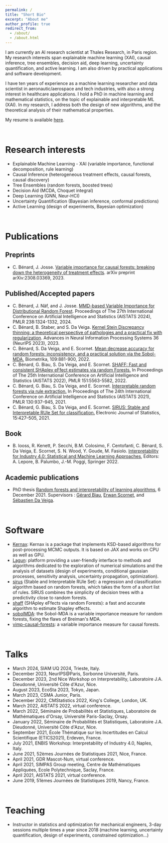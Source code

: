 ```yaml
---
permalink: /
title: "Short Bio"
excerpt: "About me"
author_profile: true
redirect_from: 
  - /about/
  - /about.html
---
```


I am currently an AI research scientist at Thales Research, in Paris region. 
My research interests span explainable machine learning (XAI), causal inference, tree ensembles, decision aid, deep learning, uncertainty quantification, and active learning.
I am also driven by practical applications and software development.

I have ten years of experience as a machine learning researcher and data scientist in aeronautic/aerospace and tech industries, with also a strong interest in healthcare applications.
I hold a PhD in machine learning and mathematical statistics, on the topic of explainable and interpretable ML (XAI). In my research, I address both the design of new algorithms, and the theoretical analysis of their mathematical properties. 

My resume is available [here](https://clementbenard.github.io/files/CV_CBenard.pdf).

<br/>

Research interests
==================
* Explainable Machine Learning - XAI (variable importance, functional decomposition, rule learning)
* Causal Inference (heterogeneous treatment effects, causal forests, causal discovery)
* Tree Ensembles (random forests, boosted trees)
* Decision Aid (MCDA, Choquet integral)
* Deep Learning (GNN, Neur-HCI)
* Uncertainty Quantification (Bayesian inference, conformal predictions)
* Active Learning (design of experiments, Bayesian optimization)

<br/>

Publications
============

Preprints
---------
* C. Bénard, J. Josse. [Variable importance for causal forests: breaking down the heterogeneity of treatment effects](https://arxiv.org/abs/2308.03369). arXiv preprint arXiv:2308.03369, 2023.

Published/Accepted papers
----------------
* C. Bénard, J. Näf, and J. Josse. [MMD-based Variable Importance for Distributional Random Forest](https://arxiv.org/abs/2310.12115). Proceedings of The 27th International Conference on Artificial Intelligence and Statistics (AISTATS 2024), PMLR 238:1324-1332, 2024.
* C. Bénard, B. Staber, and S. Da Veiga. [Kernel Stein Discrepancy thinning: a theoretical perspective of pathologies and a practical fix with regularization](https://proceedings.neurips.cc/paper_files/paper/2023/hash/9a8eb202c060b7d81f5889631cbcd47e-Abstract-Conference.html). Advances in Neural Information Processing Systems 36 (NeurIPS 2023), 2023.
* C. Bénard, S. Da Veiga, and E. Scornet. [Mean decrease accuracy for random forests: inconsistency, and a practical solution via the Sobol-MDA.](https://doi.org/10.1093/biomet/asac017) Biometrika, 109:881-900, 2022.
* C. Bénard, G. Biau, S. Da Veiga, and E. Scornet. [SHAFF: Fast and consistent SHApley eFfect estimates via random Forests.](https://proceedings.mlr.press/v151/benard22a.html) In Proceedings of The 25th International Conference on Artificial Intelligence and Statistics (AISTATS 2022), PMLR 151:5563-5582, 2022.
* C. Bénard, G. Biau, S. Da Veiga, and E. Scornet. [Interpretable random forests via rule extraction.](https://proceedings.mlr.press/v130/benard21a.html) In Proceedings of The 24th International Conference on Artificial Intelligence and Statistics (AISTATS 2021), PMLR 130:937–945, 2021.
* C. Bénard, G. Biau, S. Da Veiga, and E. Scornet. [SIRUS: Stable and Interpretable RUle Set for classification.](https://doi.org/10.1214/20-EJS1792) Electronic Journal of Statistics, 15:427–505, 2021.

Book
----
* B. Iooss, R. Kenett, P. Secchi, B.M. Colosimo, F. Centofanti, C. Bénard, S. Da Veiga, E. Scornet, S. N. Wood, Y. Goude, M. Fasiolo. [Interpretability for Industry 4.0: Statistical and Machine Learning Approaches](https://link.springer.com/book/10.1007/978-3-031-12402-0), Editors: A. Lepore, B. Palumbo, J.-M. Poggi, Springer 2022.

Academic publications
---------------------
* PhD thesis [Random forests and interpretability of learning algorithms](https://clementbenard.github.io/files/These_CBenard_HAL.pdf), 6 December 2021. Supervisors : [Gérard Biau](https://perso.lpsm.paris/~biau/), [Erwan Scornet](https://erwanscornet.github.io/), and [Sébastien Da Veiga](https://www.linkedin.com/in/s%C3%A9bastien-da-veiga-80791013a/).

<br/>

Software
========
* [Kernax](https://gitlab.com/drti/kernax): Kernax is a package that implements KSD-based algorithms for post-processing MCMC outputs. It is based on JAX and works on CPU as well as GPU.
* [Lagun](https://gitlab.com/drti/lagun): platform providing a user-friendly interface to methods and algorithms dedicated to the exploration of numerical simulations and the analysis of datasets (design of experiments, conditional gaussian processes, sensitivity analysis, uncertainty propagation, optimization).
* [sirus](https://cran.r-project.org/web/packages/sirus) (Stable and Interpretable RUle Set): a regression and classification algorithm based on random forests, which takes the form of a short list of rules. SIRUS combines the simplicity of decision trees with a predictivity close to random forests.
* [shaff](https://gitlab.com/drti/shaff) (SHApley eFfects via random Forests): a fast and accurate algorithm to estimate Shapley effects. 
* [sobolMDA](https://gitlab.com/drti/sobolmda): the Sobol-MDA is a variable importance measure for random forests, fixing the flaws of Breiman's MDA.
* [vimp-causal-forests](https://gitlab.com/cbenard/vimp-causal-forests): a variable importance measure for causal forests.

<br/>

Talks
=====
* March 2024, SIAM UQ 2024, Trieste, Italy.
* December 2023, NeurIPS@Paris, Sorbonne Université, Paris.
* December 2023, 2nd Nice Workshop on Interpretability, Laboratoire J.A. Dieudonné, Université Côte d'Azur, Nice.
* August 2023, EcoSta 2023, Tokyo, Japan.
* March 2023, CSMA Junior, Paris.
* December 2022, CMStatistics 2022, King's College, London, UK.
* March 2022, AISTATS 2022, virtual conference.
* March 2022, Séminaire de Probabilités et Statistiques, Laboratoire de Mathématiques d'Orsay, Université Paris-Saclay, Orsay.
* January 2022, Séminaire de Probabilités et Statistiques, Laboratoire J.A. Dieudonné, Université Côte d'Azur, Nice.
* September 2021, École Thématique sur les Incertitudes en Calcul Scientifique (ETICS2021), Erdeven, France.
* July 2021, ENBIS Workshop: Interpretability of Industry 4.0, Naples, Italy.
* June 2021, 52èmes Journées de Statistiques 2021, Nice, France.
* April 2021, GDR Mascot-Num, virtual conference.
* April 2021, SIMPAS Group meeting, Centre de Mathématiques Appliquées, Ecole Polytechnique, Saclay, France.
* April 2021, AISTATS 2021, virtual conference.
* June 2019, 51èmes Journées de Statistiques 2019, Nancy, France.

<br/>

Teaching
========
* Instructor in statistics and optimization for mechanical engineers, 3-day sessions multiple times a year since 2018 (machine learning, uncertainty quantification, design of experiments, constrained optimization...)

